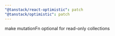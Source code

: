 ```yaml
---
"@tanstack/react-optimistic": patch
"@tanstack/optimistic": patch
---
```


make mutationFn optional for read-only collections
